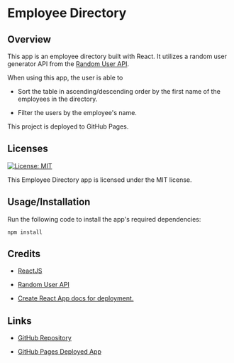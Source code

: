 # Employee Directory

## Overview

This app is an employee directory built with React. It utilizes a random user generator API from the [Random User API](https://randomuser.me/).

When using this app, the user is able to

  * Sort the table in ascending/descending order by the first name of the employees in the directory.

  * Filter the users by the employee's name.

This project is deployed to GitHub Pages.

## Licenses

[![License: MIT](https://img.shields.io/badge/License-MIT-yellow.svg)](https://opensource.org/licenses/MIT)

This Employee Directory app is licensed under the MIT license.

## Usage/Installation

Run the following code to install the app's required dependencies:
```
npm install
```

## Credits

* [ReactJS]()

* [Random User API](https://randomuser.me/)

* [Create React App docs for deployment.](https://create-react-app.dev/docs/deployment/#github-pages)

## Links

* [GitHub Repository](https://github.com/ktrudickm/EmployeeDirectory)

* [GitHub Pages Deployed App](https://ktrudickm.github.io/employee-directory/)